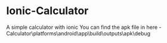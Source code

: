 # Ionic-Calculator
A simple calculator with ionic 
You can find the apk file in here - Calculator\platforms\android\app\build\outputs\apk\debug
